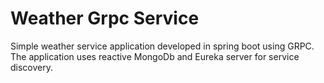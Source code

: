 # Weather Grpc Service
Simple weather service application developed in spring boot using GRPC.<br>
The application uses reactive MongoDb and Eureka server for service discovery.
